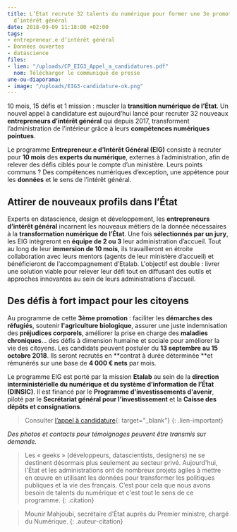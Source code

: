 ```yaml
---
title: L’État recrute 32 talents du numérique pour former une 3e promotion d’entrepreneurs
  d’intérêt général
date: 2018-09-09 11:18:00 +02:00
tags:
- entrepreneur.e d’intérêt général
- Données ouvertes
- datascience
files:
- lien: "/uploads/CP_EIG3_Appel_a_candidatures.pdf"
  nom: Télécharger le communiqué de presse
une-ou-diaporama:
- image: "/uploads/EIG3-candidature-ok.png"
---
```


10 mois, 15 défis et 1 mission : muscler la **transition numérique de l’État**. Un nouvel appel à candidature est aujourd’hui lancé pour recruter 32 nouveaux **entrepreneurs d’intérêt général** qui depuis 2017, transforment l’administration de l’intérieur grâce à leurs **compétences numériques pointues**.

Le programme **Entrepreneur.e d’Intérêt Général (EIG)** consiste à recruter pour **10 mois** des **experts du numérique**, externes à l’administration, afin de relever des défis ciblés pour le compte d’un ministère. Leurs points communs ? Des compétences numériques d’exception, une appétence pour les **données** et le sens de l’intérêt général.

## Attirer de nouveaux profils dans l’État

Experts en datascience, design et développement, les **entrepreneurs d’intérêt général** incarnent les nouveaux métiers de la donnée nécessaires à la **transformation numérique de l’État**. Une fois **sélectionnés par un jury**, les EIG intègreront en **équipe de 2 ou 3** leur administration d’accueil. Tout au long de leur **immersion de 10 mois**, ils travailleront en étroite collaboration avec leurs mentors (agents de leur ministère d’accueil) et bénéficieront de l’accompagnement d’Etalab. L'objectif est double : livrer une solution viable pour relever leur défi tout en diffusant des outils et approches innovantes au sein de leurs administrations d'accueil.

## Des défis à fort impact pour les citoyens

Au programme de cette **3ème promotion** : faciliter les **démarches des réfugiés**, soutenir **l'agriculture biologique**, assurer une juste indemnisation des **préjudices corporels**, améliorer la prise en charge des **maladies chroniques**... des défis à dimension humaine et sociale pour améliorer la vie des citoyens. Les candidats peuvent postuler du **13 septembre au 15 octobre 2018**. Ils seront recrutés en \*\*contrat à durée déterminée \*\*et rémunérés sur une base de **4 000 € nets** par mois.

Le programme EIG est porté par la mission **Etalab** au sein de la **direction interministérielle du numérique et du système d’information de l’État (DINSIC)**. Il est financé par le **Programme d'investissements d'avenir**, piloté par le **Secrétariat général pour l'investissement** et la **Caisse des dépôts et consignations**.

> Consulter [l’appel à candidature](https://entrepreneur-interet-general.etalab.gouv.fr/presentation.html){: target="_blank"}
> {: .lien-important}

*Des photos et contacts pour témoignages peuvent être transmis sur demande.*

> Les « geeks » (développeurs, datascientists, designers) ne se destinent désormais plus seulement au secteur privé. Aujourd'hui, l'État et les administrations ont de nombreux projets agiles à mettre en œuvre en utilisant les données pour transformer les politiques publiques et la vie des français. C’est pour cela que nous avons besoin de talents du numérique et c'est tout le sens de ce programme.
> {: .citation}

> Mounir Mahjoubi, secrétaire d’État auprès du Premier ministre, chargé du Numérique.
> {: .auteur-citation}
